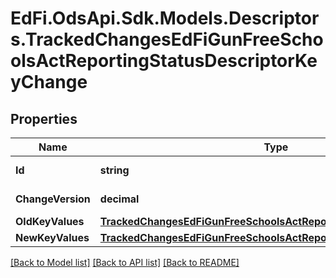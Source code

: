 # EdFi.OdsApi.Sdk.Models.Descriptors.TrackedChangesEdFiGunFreeSchoolsActReportingStatusDescriptorKeyChange

## Properties

Name | Type | Description | Notes
------------ | ------------- | ------------- | -------------
**Id** | **string** | Resource identifier | [optional] 
**ChangeVersion** | **decimal** | Change version | [optional] 
**OldKeyValues** | [**TrackedChangesEdFiGunFreeSchoolsActReportingStatusDescriptorKey**](TrackedChangesEdFiGunFreeSchoolsActReportingStatusDescriptorKey.md) |  | [optional] 
**NewKeyValues** | [**TrackedChangesEdFiGunFreeSchoolsActReportingStatusDescriptorKey**](TrackedChangesEdFiGunFreeSchoolsActReportingStatusDescriptorKey.md) |  | [optional] 

[[Back to Model list]](../README.md#documentation-for-models) [[Back to API list]](../README.md#documentation-for-api-endpoints) [[Back to README]](../README.md)

